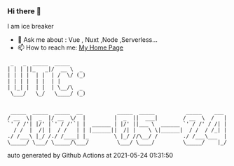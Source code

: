 ### Hi there 👋

I am ice breaker

- 💬 Ask me about : Vue , Nuxt ,Node ,Serverless...
- 📫 How to reach me: [My Home Page](https://icebreaker.top/)

```
 _   _  _____  _____     
| | | ||_   _|/  __ \  _ 
| | | |  | |  | /  \/ (_)
| | | |  | |  | |        
| |_| |  | |  | \__/\  _ 
 \___/   \_/   \____/ (_)
                         
                         
 _____  _____  _____  __           _____  _____          _____    ___ 
/ __  \|  _  |/ __  \/  |         |  _  ||  ___|        / __  \  /   |
`' / /'| |/' |`' / /'`| |  ______ | |/' ||___ \  ______ `' / /' / /| |
  / /  |  /| |  / /   | | |______||  /| |    \ \|______|  / /  / /_| |
./ /___\ |_/ /./ /____| |_        \ |_/ //\__/ /        ./ /___\___  |
\_____/ \___/ \_____/\___/         \___/ \____/         \_____/    |_/
```

auto generated by Github Actions at 2021-05-24 01:31:50
